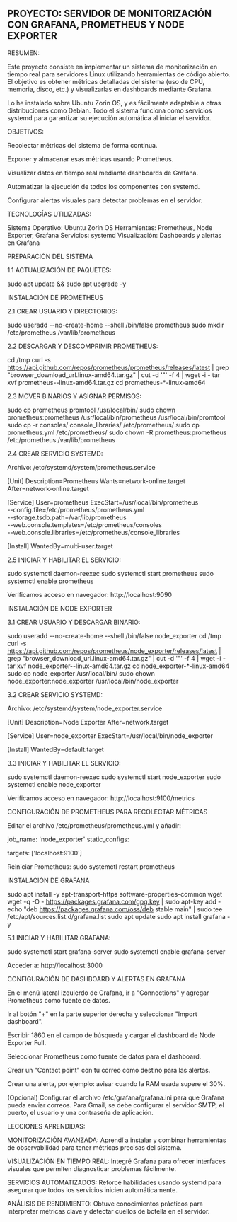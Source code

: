 PROYECTO: SERVIDOR DE MONITORIZACIÓN CON GRAFANA, PROMETHEUS Y NODE EXPORTER
----------------------------------------------------------------------------------------------------------------------------------------------------------------------------------------------------------------------------------------------
RESUMEN:

Este proyecto consiste en implementar un sistema de monitorización en tiempo real para servidores Linux utilizando herramientas de código abierto. El objetivo es obtener métricas detalladas del sistema (uso de CPU, memoria, disco, etc.) y visualizarlas en dashboards mediante Grafana.

Lo he instalado sobre Ubuntu Zorin OS, y es fácilmente adaptable a otras distribuciones como Debian. Todo el sistema funciona como servicios systemd para garantizar su ejecución automática al iniciar el servidor.

OBJETIVOS:

Recolectar métricas del sistema de forma continua.

Exponer y almacenar esas métricas usando Prometheus.

Visualizar datos en tiempo real mediante dashboards de Grafana.

Automatizar la ejecución de todos los componentes con systemd.

Configurar alertas visuales para detectar problemas en el servidor.

TECNOLOGÍAS UTILIZADAS:

Sistema Operativo: Ubuntu Zorin OS
Herramientas: Prometheus, Node Exporter, Grafana
Servicios: systemd
Visualización: Dashboards y alertas en Grafana

PREPARACIÓN DEL SISTEMA

1.1 ACTUALIZACIÓN DE PAQUETES:

sudo apt update && sudo apt upgrade -y

INSTALACIÓN DE PROMETHEUS

2.1 CREAR USUARIO Y DIRECTORIOS:

sudo useradd --no-create-home --shell /bin/false prometheus
sudo mkdir /etc/prometheus /var/lib/prometheus

2.2 DESCARGAR Y DESCOMPRIMIR PROMETHEUS:

cd /tmp
curl -s https://api.github.com/repos/prometheus/prometheus/releases/latest | grep "browser_download_url.linux-amd64.tar.gz" | cut -d '"' -f 4 | wget -i -
tar xvf prometheus--linux-amd64.tar.gz
cd prometheus-*-linux-amd64

2.3 MOVER BINARIOS Y ASIGNAR PERMISOS:

sudo cp prometheus promtool /usr/local/bin/
sudo chown prometheus:prometheus /usr/local/bin/prometheus /usr/local/bin/promtool
sudo cp -r consoles/ console_libraries/ /etc/prometheus/
sudo cp prometheus.yml /etc/prometheus/
sudo chown -R prometheus:prometheus /etc/prometheus /var/lib/prometheus

2.4 CREAR SERVICIO SYSTEMD:

Archivo: /etc/systemd/system/prometheus.service

[Unit]
Description=Prometheus
Wants=network-online.target
After=network-online.target

[Service]
User=prometheus
ExecStart=/usr/local/bin/prometheus \
--config.file=/etc/prometheus/prometheus.yml \
--storage.tsdb.path=/var/lib/prometheus \
--web.console.templates=/etc/prometheus/consoles \
--web.console.libraries=/etc/prometheus/console_libraries

[Install]
WantedBy=multi-user.target

2.5 INICIAR Y HABILITAR EL SERVICIO:

sudo systemctl daemon-reexec
sudo systemctl start prometheus
sudo systemctl enable prometheus

Verificamos acceso en navegador: http://localhost:9090

INSTALACIÓN DE NODE EXPORTER

3.1 CREAR USUARIO Y DESCARGAR BINARIO:

sudo useradd --no-create-home --shell /bin/false node_exporter
cd /tmp
curl -s https://api.github.com/repos/prometheus/node_exporter/releases/latest | grep "browser_download_url.linux-amd64.tar.gz" | cut -d '"' -f 4 | wget -i -
tar xvf node_exporter--linux-amd64.tar.gz
cd node_exporter-*-linux-amd64
sudo cp node_exporter /usr/local/bin/
sudo chown node_exporter:node_exporter /usr/local/bin/node_exporter

3.2 CREAR SERVICIO SYSTEMD:

Archivo: /etc/systemd/system/node_exporter.service

[Unit]
Description=Node Exporter
After=network.target

[Service]
User=node_exporter
ExecStart=/usr/local/bin/node_exporter

[Install]
WantedBy=default.target

3.3 INICIAR Y HABILITAR EL SERVICIO:

sudo systemctl daemon-reexec
sudo systemctl start node_exporter
sudo systemctl enable node_exporter

Verificamos acceso en navegador: http://localhost:9100/metrics

CONFIGURACIÓN DE PROMETHEUS PARA RECOLECTAR MÉTRICAS

Editar el archivo /etc/prometheus/prometheus.yml y añadir:

job_name: 'node_exporter'
static_configs:

targets: ['localhost:9100']

Reiniciar Prometheus:
sudo systemctl restart prometheus

INSTALACIÓN DE GRAFANA

sudo apt install -y apt-transport-https software-properties-common wget
wget -q -O - https://packages.grafana.com/gpg.key | sudo apt-key add -
echo "deb https://packages.grafana.com/oss/deb stable main" | sudo tee /etc/apt/sources.list.d/grafana.list
sudo apt update
sudo apt install grafana -y

5.1 INICIAR Y HABILITAR GRAFANA:

sudo systemctl start grafana-server
sudo systemctl enable grafana-server

Acceder a: http://localhost:3000

CONFIGURACIÓN DE DASHBOARD Y ALERTAS EN GRAFANA

En el menú lateral izquierdo de Grafana, ir a "Connections" y agregar Prometheus como fuente de datos.

Ir al botón "+" en la parte superior derecha y seleccionar "Import dashboard".

Escribir 1860 en el campo de búsqueda y cargar el dashboard de Node Exporter Full.

Seleccionar Prometheus como fuente de datos para el dashboard.

Crear un "Contact point" con tu correo como destino para las alertas.

Crear una alerta, por ejemplo: avisar cuando la RAM usada supere el 30%.

(Opcional) Configurar el archivo /etc/grafana/grafana.ini para que Grafana pueda enviar correos. Para Gmail, se debe configurar el servidor SMTP, el puerto, el usuario y una contraseña de aplicación.

LECCIONES APRENDIDAS:

MONITORIZACIÓN AVANZADA: Aprendí a instalar y combinar herramientas de observabilidad para tener métricas precisas del sistema.

VISUALIZACIÓN EN TIEMPO REAL: Integré Grafana para ofrecer interfaces visuales que permiten diagnosticar problemas fácilmente.

SERVICIOS AUTOMATIZADOS: Reforcé habilidades usando systemd para asegurar que todos los servicios inicien automáticamente.

ANÁLISIS DE RENDIMIENTO: Obtuve conocimientos prácticos para interpretar métricas clave y detectar cuellos de botella en el servidor.
